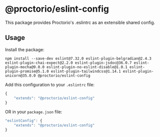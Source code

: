 # @proctorio/eslint-config

This package provides Proctorio's .eslintrc as an extensible shared config.

## Usage

Install the package:

```
npm install --save-dev eslint@7.32.0 eslint-plugin-belgradian@2.4.3 eslint-plugin-chai-expect@2.2.0 eslint-plugin-jsdoc@36.0.7 eslint-plugin-mocha@9.0.0 eslint-plugin-no-eslint-disable@1.0.1 eslint-plugin-promise@5.1.0 eslint-plugin-tailwindcss@1.14.1 eslint-plugin-unicorn@35.0.0 @proctorio/eslint-config
```

Add this configuration to your `.eslintrc` file:

```js
{
    "extends": "@proctorio/eslint-config"
}
```

OR in your `package.json` file:

```js
"eslintConfig": {
    "extends": "@proctorio/eslint-config"
}
```